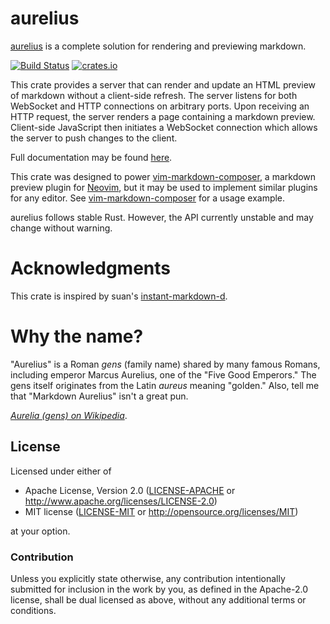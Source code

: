 # aurelius

[aurelius](https://github.com/euclio/aurelius) is a complete solution for
rendering and previewing markdown.

[![Build Status](https://travis-ci.org/euclio/aurelius.svg)](https://travis-ci.org/euclio/aurelius)
[![crates.io](http://meritbadge.herokuapp.com/aurelius)](https://crates.io/crates/aurelius)

This crate provides a server that can render and update an HTML preview of
markdown without a client-side refresh. The server listens for both WebSocket
and HTTP connections on arbitrary ports. Upon receiving an HTTP request, the
server renders a page containing a markdown preview. Client-side JavaScript then
initiates a WebSocket connection which allows the server to push changes to the
client.

Full documentation may be found [here][docs].

This crate was designed to power [vim-markdown-composer], a markdown preview
plugin for [Neovim](http://neovim.io), but it may be used to implement similar
plugins for any editor. See [vim-markdown-composer] for a usage example.

aurelius follows stable Rust. However, the API currently unstable and may change
without warning.

# Acknowledgments
This crate is inspired by suan's
[instant-markdown-d](https://github.com/suan/instant-markdown-d).

# Why the name?
"Aurelius" is a Roman *gens* (family name) shared by many famous Romans,
including emperor Marcus Aurelius, one of the "Five Good Emperors." The gens
itself originates from the Latin *aureus* meaning "golden." Also, tell me that
"Markdown Aurelius" isn't a great pun.

<cite>[Aurelia (gens) on Wikipedia](https://en.wikipedia.org/wiki/Aurelia_(gens))</cite>.

## License

Licensed under either of

 * Apache License, Version 2.0 ([LICENSE-APACHE](LICENSE-APACHE) or http://www.apache.org/licenses/LICENSE-2.0)
 * MIT license ([LICENSE-MIT](LICENSE-MIT) or http://opensource.org/licenses/MIT)

at your option.

### Contribution

Unless you explicitly state otherwise, any contribution intentionally submitted
for inclusion in the work by you, as defined in the Apache-2.0 license, shall be dual licensed as above, without any
additional terms or conditions.

[vim-markdown-composer]: https://github.com/euclio/vim-markdown-composer
[docs]: https://docs.rs/crate/aurelius

